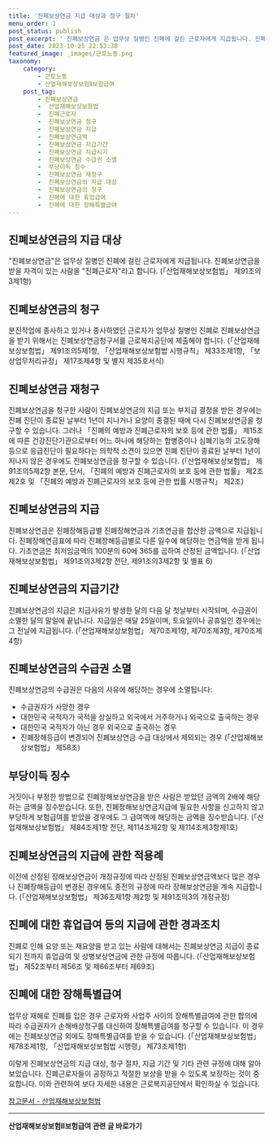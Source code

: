 ```yaml
---
title: '진폐보상연금 지급 대상과 청구 절차'
menu_order: 1
post_status: publish
post_excerpt: ' 진폐보상연금 은 업무상 질병인 진폐에 걸린 근로자에게 지급됩니다. 진폐보상연금을 받을 자격이 있는 사람을  진폐근로자 라고 합니다.   산업재해보상보험법  제91조의3제1항 '
post_date: 2023-10-25 22:53:38
featured_image: _images/근로노동.png
taxonomy:
    category:
        - 근로노동
        - 산업재해보상보험Ⅱ보험급여
    post_tag:
        - 진폐보상연금
        -  산업재해보상보험법
        -  진폐근로자
        -  진폐보상연금 청구
        -  진폐보상연금 지급
        -  진폐보상연금액
        -  진폐보상연금 지급기간
        -  진폐보상연금 지급시기
        -  진폐보상연금 수급권 소멸
        -  부당이득 징수
        -  진폐보상연금 재청구
        -  진폐보상연금의 지급 대상
        -  진폐보상연금의 청구
        -  진폐에 대한 휴업급여
        -  진폐에 대한 장해특별급여
---
```



## 진폐보상연금의 지급 대상

"진폐보상연금"은 업무상 질병인 진폐에 걸린 근로자에게 지급됩니다. 진폐보상연금을 받을 자격이 있는 사람을 "진폐근로자"라고 합니다. (「산업재해보상보험법」 제91조의3제1항)

## 진폐보상연금의 청구

분진작업에 종사하고 있거나 종사하였던 근로자가 업무상 질병인 진폐로 진폐보상연금을 받기 위해서는 진폐보상연금청구서를 근로복지공단에 제출해야 합니다. (「산업재해보상보험법」 제91조의5제1항, 「산업재해보상보험법 시행규칙」 제33조제1항, 「보상업무처리규정」 제17조제4항 및 별지 제35호서식)

## 진폐보상연금 재청구

진폐보상연금을 청구한 사람이 진폐보상연금의 지급 또는 부지급 결정을 받은 경우에는 진폐 진단이 종료된 날부터 1년이 지나거나 요양이 종결된 때에 다시 진폐보상연금을 청구할 수 있습니다. 그러나 「진폐의 예방과 진폐근로자의 보호 등에 관한 법률」 제15조에 따른 건강진단기관으로부터 어느 하나에 해당하는 합병증이나 심폐기능의 고도장해 등으로 응급진단이 필요하다는 의학적 소견이 있으면 진폐 진단이 종료된 날부터 1년이 지나지 않은 경우에도 진폐보상연금을 청구할 수 있습니다. (「산업재해보상보험법」 제91조의5제2항 본문, 단서, 「진폐의 예방과 진폐근로자의 보호 등에 관한 법률」 제2조제2호 및 「진폐의 예방과 진폐근로자의 보호 등에 관한 법률 시행규칙」 제2조)

## 진폐보상연금의 지급

진폐보상연금은 진폐장해등급별 진폐장해연금과 기초연금을 합산한 금액으로 지급됩니다. 진폐장해연금표에 따라 진폐장해등급별로 다른 일수에 해당하는 연금액을 받게 됩니다. 기초연금은 최저임금액의 100분의 60에 365를 곱하여 산정된 금액입니다. (「산업재해보상보험법」 제91조의3제2항 전단, 제91조의3제2항 및 별표 6)

## 진폐보상연금의 지급기간

진폐보상연금의 지급은 지급사유가 발생한 달의 다음 달 첫날부터 시작되며, 수급권이 소멸한 달의 말일에 끝납니다. 지급일은 매달 25일이며, 토요일이나 공휴일인 경우에는 그 전날에 지급됩니다. (「산업재해보상보험법」 제70조제1항, 제70조제3항, 제70조제4항)

## 진폐보상연금의 수급권 소멸

진폐보상연금의 수급권은 다음의 사유에 해당하는 경우에 소멸됩니다:
- 수급권자가 사망한 경우
- 대한민국 국적자가 국적을 상실하고 외국에서 거주하거나 외국으로 출국하는 경우
- 대한민국 국적자가 아닌 경우 외국으로 출국하는 경우
- 진폐장해등급이 변경되어 진폐보상연금 수급 대상에서 제외되는 경우 (「산업재해보상보험법」 제58조)

## 부당이득 징수

거짓이나 부정한 방법으로 진폐장해보상연금을 받은 사람은 받았던 금액의 2배에 해당하는 금액을 징수받습니다. 또한, 진폐장해보상연금지급에 필요한 사항을 신고하지 않고 부당하게 보험급여를 받았을 경우에도 그 급여액에 해당하는 금액을 징수받습니다. (「산업재해보상보험법」 제84조제1항 전단, 제114조제2항 및 제114조제3항제1호)

## 진폐보상연금의 지급에 관한 적용례

이전에 산정된 장해보상연금이 개정규정에 따라 산정된 진폐보상연금액보다 많은 경우나 진폐장해등급이 변경된 경우에도 종전의 규정에 따라 장해보상연금을 계속 지급합니다. (「산업재해보상보험법」 제36조제1항·제2항 및 제91조의3의 개정규정)

## 진폐에 대한 휴업급여 등의 지급에 관한 경과조치

진폐로 인해 요양 또는 재요양을 받고 있는 사람에 대해서는 진폐보상연금 지급이 종료되기 전까지 휴업급여 및 상병보상연금에 관한 규정에 따릅니다. (「산업재해보상보험법」 제52조부터 제56조 및 제66조부터 제69조)

## 진폐에 대한 장해특별급여

업무상 재해로 진폐를 입은 경우 근로자와 사업주 사이의 장해특별급여에 관한 합의에 따라 수급권자가 손해배상청구를 대신하여 장해특별급여를 청구할 수 있습니다. 이 경우에는 진폐보상연금 외에도 장해특별급여를 받을 수 있습니다. (「산업재해보상보험법」 제78조제1항, 「산업재해보상보험법 시행령」 제73조제1항)

이렇게 진폐보상연금의 지급 대상, 청구 절차, 지급 기간 및 기타 관련 규정에 대해 알아보았습니다. 진폐근로자들이 공정하고 적절한 보상을 받을 수 있도록 보장하는 것이 중요합니다. 이와 관련하여 보다 자세한 내용은 근로복지공단에서 확인하실 수 있습니다.

[참고문서 - 산업재해보상보험법](https://www.law.go.kr/%EB%B2%95%EB%A0%B9/%EC%82%B0%EC%97%85%EC%9E%AC%ED%95%B4%EB%B3%B4%EC%83%81%EB%B3%B4%ED%97%98%EB%B2%95)
<!-- wp:separator -->
<hr class="wp-block-separator has-alpha-channel-opacity"/>
<!-- /wp:separator -->

<!-- wp:group {"backgroundColor":"base","layout":{"type":"constrained"}} -->
<div class="wp-block-group has-base-background-color has-background"><!-- wp:paragraph {"align":"center","fontSize":"medium"} -->
<p class="has-text-align-center has-large-font-size"><strong>산업재해보상보험Ⅱ보험급여 관련 글 바로가기</strong></p>
<!-- /wp:paragraph -->


<!-- wp:latest-posts
{"categories":[{"id":10872,"count":19,"description":"","link":"https://uknowlaw.com/category/%ec%82%b0%ec%97%85%ec%9e%ac%ed%95%b4%eb%b3%b4%ec%83%81%eb%b3%b4%ed%97%98%e2%85%b1%eb%b3%b4%ed%97%98%ea%b8%89%ec%97%ac/","name":"산업재해보상보험Ⅱ보험급여","slug":"산업재해보상보험Ⅱ보험급여","taxonomy":"category","parent":0,"meta":[],"_links":{"self":[{"href":"https://uknowlaw.com/wp-json/wp/v2/categories/10872"}],"collection":[{"href":"https://uknowlaw.com/wp-json/wp/v2/categories"}],"about":[{"href":"https://uknowlaw.com/wp-json/wp/v2/taxonomies/category"}],"wp:post_type":[{"href":"https://uknowlaw.com/wp-json/wp/v2/posts?categories=10872"}],"curies":[{"name":"wp","href":"https://api.w.org/{rel}","templated":true}]}}],"postsToShow":100,"excerptLength":28,"postLayout":"grid","columns":2,"featuredImageAlign":"left","featuredImageSizeSlug":"large","fontSize":"small"} /--></div>
<!-- /wp:group -->
